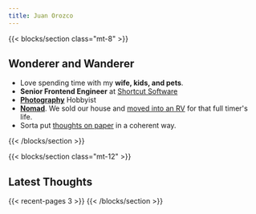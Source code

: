 ```yaml
---
title: Juan Orozco
---
```


{{< blocks/section class="mt-8" >}}

## Wonderer and Wanderer

- Love spending time with my **wife, kids, and pets**.
- **Senior Frontend Engineer** at [Shortcut Software](Https://shortcut.com)
- [**Photography**](https://www.notion.so/Photography-f3df3e251abe4ae9a3482a14a754c66a) Hobbyist
- **[Nomad](http://www.explorozcos.com)**. We sold our house and [moved into an RV](https://www.instagram.com/p/CI7KCLaAjCN/) for that full timer's life.
- Sorta put [thoughts on paper](/blog) in a coherent way.

{{< /blocks/section >}}

{{< blocks/section class="mt-12" >}}
## Latest Thoughts

{{< recent-pages 3 >}}
{{< /blocks/section >}}


